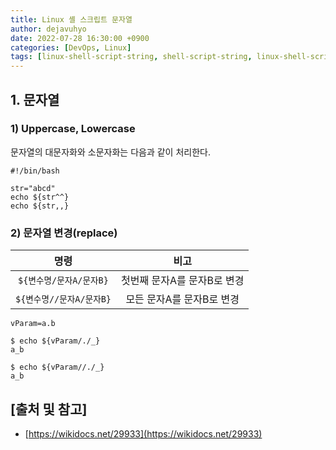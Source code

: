 ```yaml
---
title: Linux 셸 스크립트 문자열
author: dejavuhyo
date: 2022-07-28 16:30:00 +0900
categories: [DevOps, Linux]
tags: [linux-shell-script-string, shell-script-string, linux-shell-script, linux-string, 리눅스-셸-스크립트-문자열, 셸-스크립트-문자열, 리눅스-셸-스크립트, 리눅스-문자열, 쉘-스크립트-문자열, 리눅스-쉘-스크립트]
---
```


## 1. 문자열

### 1) Uppercase, Lowercase
문자열의 대문자화와 소문자화는 다음과 같이 처리한다.

```shell
#!/bin/bash

str="abcd"
echo ${str^^}
echo ${str,,}
```

### 2) 문자열 변경(replace)

| 명령 | 비고 |
|:-----:|:-----:|
| `${변수명/문자A/문자B}` | 첫번째 문자A를 문자B로 변경 |
| `${변수명//문자A/문자B}` | 모든 문자A를 문자B로 변경 |

```shell
vParam=a.b

$ echo ${vParam/./_}
a_b

$ echo ${vParam//./_}
a_b
```

## [출처 및 참고]
* [https://wikidocs.net/29933](https://wikidocs.net/29933)
